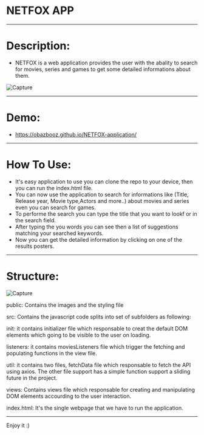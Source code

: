 # NETFOX APP
-------------------------------------------

# Description: 
* NETFOX is a web application provides the user with the abality to search for movies, series and games to get some detailed informations about them. 

![Capture](https://user-images.githubusercontent.com/90429106/145089110-23cebb42-06bc-4547-a719-9fe8440c9932.PNG)

-------------------------------------------
# Demo:
* https://obazbooz.github.io/NETFOX-application/

-------------------------------------------
# How To Use:
- It's easy application to use you can clone the repo to your device, then you can run the index.html file.
- You can now use the application to search for informations like (Title, Release year, Movie type,Actors and more..) about movies and series even you can search for games.
- To performe the search you can type the title that you want to lookf or in the search field.
- After typing the you words you can see then a list of suggestions matching your searched keywords. 
- Now you can get the detailed information by clicking on one of the results posters.

-------------------------------------------
# Structure:
![Capture](https://user-images.githubusercontent.com/90429106/145100126-47caeaec-62d3-491e-b6d5-03d456d7c873.PNG)

public: Contains the images and the styling file

src: Contains the javascript code splits into set of subfolders as following:

init: it contains initializer file which responsable to creat the default DOM elements which going to be visible to the user on loading.

listeners: it contains moviesListeners file which trigger the fetching and populating functions in the view file.

util: it contains two files, fetchData file which responsable to fetch the API using axios. The other file support has a simple function support a sliding future in the project.

views: Contains views file which responsable for creating and manipulating DOM elements accourding to the user interaction.

index.html: It's the single webpage that we have to run the application.

----------------------------------
Enjoy it :)
